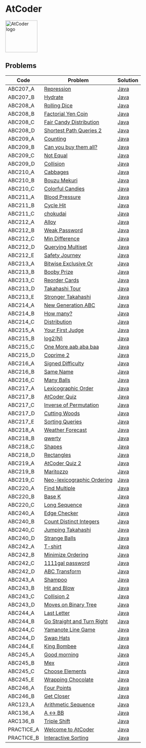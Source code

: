 # AtCoder

<img src="https://img.atcoder.jp/assets/atcoder.png" alt="AtCoder logo" style="height: 100px; width:100px;" />

## Problems

<!-- @BEGIN:Problems -->
| Code | Problem | Solution |
| --- | --- | --- |
| ABC207_A | [Repression](https://atcoder.jp/contests/abc207/tasks/abc207_a) | [Java](src/main/java/com/github/pareronia/atcoder/abc/_207/A/Main.java) |
| ABC207_B | [Hydrate](https://atcoder.jp/contests/abc207/tasks/abc207_b) | [Java](src/main/java/com/github/pareronia/atcoder/abc/_207/B/Main.java) |
| ABC208_A | [Rolling Dice](https://atcoder.jp/contests/abc208/tasks/abc208_a) | [Java](src/main/java/com/github/pareronia/atcoder/abc/_208/A/Main.java) |
| ABC208_B | [Factorial Yen Coin](https://atcoder.jp/contests/abc208/tasks/abc208_b) | [Java](src/main/java/com/github/pareronia/atcoder/abc/_208/B/Main.java) |
| ABC208_C | [Fair Candy Distribution](https://atcoder.jp/contests/abc208/tasks/abc208_c) | [Java](src/main/java/com/github/pareronia/atcoder/abc/_208/C/Main.java) |
| ABC208_D | [Shortest Path Queries 2](https://atcoder.jp/contests/abc208/tasks/abc208_d) | [Java](src/main/java/com/github/pareronia/atcoder/abc/_208/D/Main.java) |
| ABC209_A | [Counting](https://atcoder.jp/contests/abc209/tasks/abc209_a) | [Java](src/main/java/com/github/pareronia/atcoder/abc/_209/A/Main.java) |
| ABC209_B | [Can you buy them all?](https://atcoder.jp/contests/abc209/tasks/abc209_b) | [Java](src/main/java/com/github/pareronia/atcoder/abc/_209/B/Main.java) |
| ABC209_C | [Not Equal](https://atcoder.jp/contests/abc209/tasks/abc209_c) | [Java](src/main/java/com/github/pareronia/atcoder/abc/_209/C/Main.java) |
| ABC209_D | [Collision](https://atcoder.jp/contests/abc209/tasks/abc209_d) | [Java](src/main/java/com/github/pareronia/atcoder/abc/_209/D/Main.java) |
| ABC210_A | [Cabbages](https://atcoder.jp/contests/abc210/tasks/abc210_a) | [Java](src/main/java/com/github/pareronia/atcoder/abc/_210/a/Main.java) |
| ABC210_B | [Bouzu Mekuri](https://atcoder.jp/contests/abc210/tasks/abc210_b) | [Java](src/main/java/com/github/pareronia/atcoder/abc/_210/b/Main.java) |
| ABC210_C | [Colorful Candies](https://atcoder.jp/contests/abc210/tasks/abc210_c) | [Java](src/main/java/com/github/pareronia/atcoder/abc/_210/c/Main.java) |
| ABC211_A | [Blood Pressure](https://atcoder.jp/contests/abc211/tasks/abc211_a) | [Java](src/main/java/com/github/pareronia/atcoder/abc/_211/a/Main.java) |
| ABC211_B | [Cycle Hit](https://atcoder.jp/contests/abc211/tasks/abc211_b) | [Java](src/main/java/com/github/pareronia/atcoder/abc/_211/b/Main.java) |
| ABC211_C | [chokudai](https://atcoder.jp/contests/abc211/tasks/abc211_c) | [Java](src/main/java/com/github/pareronia/atcoder/abc/_211/c/Main.java) |
| ABC212_A | [Alloy](https://atcoder.jp/contests/abc212/tasks/abc212_a) | [Java](src/main/java/com/github/pareronia/atcoder/abc/_212/a/Main.java) |
| ABC212_B | [Weak Password](https://atcoder.jp/contests/abc212/tasks/abc212_b) | [Java](src/main/java/com/github/pareronia/atcoder/abc/_212/b/Main.java) |
| ABC212_C | [Min Difference](https://atcoder.jp/contests/abc212/tasks/abc212_c) | [Java](src/main/java/com/github/pareronia/atcoder/abc/_212/c/Main.java) |
| ABC212_D | [Querying Multiset](https://atcoder.jp/contests/abc212/tasks/abc212_d) | [Java](src/main/java/com/github/pareronia/atcoder/abc/_212/d/Main.java) |
| ABC212_E | [Safety Journey](https://atcoder.jp/contests/abc212/tasks/abc212_e) | [Java](src/main/java/com/github/pareronia/atcoder/abc/_212/e/Main.java) |
| ABC213_A | [Bitwise Exclusive Or](https://atcoder.jp/contests/abc213/tasks/abc213_a) | [Java](src/main/java/com/github/pareronia/atcoder/abc/_213/a/Main.java) |
| ABC213_B | [Booby Prize](https://atcoder.jp/contests/abc213/tasks/abc213_b) | [Java](src/main/java/com/github/pareronia/atcoder/abc/_213/b/Main.java) |
| ABC213_C | [Reorder Cards](https://atcoder.jp/contests/abc213/tasks/abc213_c) | [Java](src/main/java/com/github/pareronia/atcoder/abc/_213/c/Main.java) |
| ABC213_D | [Takahashi Tour](https://atcoder.jp/contests/abc213/tasks/abc213_d) | [Java](src/main/java/com/github/pareronia/atcoder/abc/_213/d/Main.java) |
| ABC213_E | [Stronger Takahashi](https://atcoder.jp/contests/abc213/tasks/abc213_e) | [Java](src/main/java/com/github/pareronia/atcoder/abc/_213/e/Main.java) |
| ABC214_A | [New Generation ABC](https://atcoder.jp/contests/abc214/tasks/abc214_a) | [Java](src/main/java/com/github/pareronia/atcoder/abc/_214/a/Main.java) |
| ABC214_B | [How many?](https://atcoder.jp/contests/abc214/tasks/abc214_b) | [Java](src/main/java/com/github/pareronia/atcoder/abc/_214/b/Main.java) |
| ABC214_C | [Distribution](https://atcoder.jp/contests/abc214/tasks/abc214_c) | [Java](src/main/java/com/github/pareronia/atcoder/abc/_214/c/Main.java) |
| ABC215_A | [Your First Judge](https://atcoder.jp/contests/abc215/tasks/abc215_a) | [Java](src/main/java/com/github/pareronia/atcoder/abc/_215/a/Main.java) |
| ABC215_B | [log2(N)](https://atcoder.jp/contests/abc215/tasks/abc215_b) | [Java](src/main/java/com/github/pareronia/atcoder/abc/_215/b/Main.java) |
| ABC215_C | [One More aab aba baa](https://atcoder.jp/contests/abc215/tasks/abc215_c) | [Java](src/main/java/com/github/pareronia/atcoder/abc/_215/c/Main.java) |
| ABC215_D | [Coprime 2](https://atcoder.jp/contests/abc215/tasks/abc215_d) | [Java](src/main/java/com/github/pareronia/atcoder/abc/_215/d/Main.java) |
| ABC216_A | [Signed Difficulty](https://atcoder.jp/contests/abc216/tasks/abc216_a) | [Java](src/main/java/com/github/pareronia/atcoder/abc/_216/a/Main.java) |
| ABC216_B | [Same Name](https://atcoder.jp/contests/abc216/tasks/abc216_b) | [Java](src/main/java/com/github/pareronia/atcoder/abc/_216/b/Main.java) |
| ABC216_C | [Many Balls](https://atcoder.jp/contests/abc216/tasks/abc216_c) | [Java](src/main/java/com/github/pareronia/atcoder/abc/_216/c/Main.java) |
| ABC217_A | [Lexicographic Order](https://atcoder.jp/contests/abc217/tasks/abc217_a) | [Java](src/main/java/com/github/pareronia/atcoder/abc/_217/a/Main.java) |
| ABC217_B | [AtCoder Quiz](https://atcoder.jp/contests/abc217/tasks/abc217_b) | [Java](src/main/java/com/github/pareronia/atcoder/abc/_217/b/Main.java) |
| ABC217_C | [Inverse of Permutation](https://atcoder.jp/contests/abc217/tasks/abc217_c) | [Java](src/main/java/com/github/pareronia/atcoder/abc/_217/c/Main.java) |
| ABC217_D | [Cutting Woods](https://atcoder.jp/contests/abc217/tasks/abc217_d) | [Java](src/main/java/com/github/pareronia/atcoder/abc/_217/d/Main.java) |
| ABC217_E | [Sorting Queries](https://atcoder.jp/contests/abc217/tasks/abc217_e) | [Java](src/main/java/com/github/pareronia/atcoder/abc/_217/e/Main.java) |
| ABC218_A | [Weather Forecast](https://atcoder.jp/contests/abc218/tasks/abc218_a) | [Java](src/main/java/com/github/pareronia/atcoder/abc/_218/a/Main.java) |
| ABC218_B | [qwerty](https://atcoder.jp/contests/abc218/tasks/abc218_b) | [Java](src/main/java/com/github/pareronia/atcoder/abc/_218/b/Main.java) |
| ABC218_C | [Shapes](https://atcoder.jp/contests/abc218/tasks/abc218_c) | [Java](src/main/java/com/github/pareronia/atcoder/abc/_218/c/Main.java) |
| ABC218_D | [Rectangles](https://atcoder.jp/contests/abc218/tasks/abc218_d) | [Java](src/main/java/com/github/pareronia/atcoder/abc/_218/d/Main.java) |
| ABC219_A | [AtCoder Quiz 2](https://atcoder.jp/contests/abc219/tasks/abc219_a) | [Java](src/main/java/com/github/pareronia/atcoder/abc/_219/a/Main.java) |
| ABC219_B | [Maritozzo](https://atcoder.jp/contests/abc219/tasks/abc219_b) | [Java](src/main/java/com/github/pareronia/atcoder/abc/_219/b/Main.java) |
| ABC219_C | [Neo-lexicographic Ordering](https://atcoder.jp/contests/abc219/tasks/abc219_c) | [Java](src/main/java/com/github/pareronia/atcoder/abc/_219/c/Main.java) |
| ABC220_A | [Find Multiple](https://atcoder.jp/contests/abc220/tasks/abc220_a) | [Java](src/main/java/com/github/pareronia/atcoder/abc/_220/a/Main.java) |
| ABC220_B | [Base K](https://atcoder.jp/contests/abc220/tasks/abc220_b) | [Java](src/main/java/com/github/pareronia/atcoder/abc/_220/b/Main.java) |
| ABC220_C | [Long Sequence](https://atcoder.jp/contests/abc220/tasks/abc220_c) | [Java](src/main/java/com/github/pareronia/atcoder/abc/_220/c/Main.java) |
| ABC240_A | [Edge Checker](https://atcoder.jp/contests/abc240/tasks/abc240_a) | [Java](src/main/java/com/github/pareronia/atcoder/abc/_240/a/Main.java) |
| ABC240_B | [Count Distinct Integers](https://atcoder.jp/contests/abc240/tasks/abc240_b) | [Java](src/main/java/com/github/pareronia/atcoder/abc/_240/b/Main.java) |
| ABC240_C | [Jumping Takahashi](https://atcoder.jp/contests/abc240/tasks/abc240_c) | [Java](src/main/java/com/github/pareronia/atcoder/abc/_240/c/Main.java) |
| ABC240_D | [Strange Balls](https://atcoder.jp/contests/abc240/tasks/abc240_d) | [Java](src/main/java/com/github/pareronia/atcoder/abc/_240/d/Main.java) |
| ABC242_A | [T-shirt](https://atcoder.jp/contests/abc242/tasks/abc242_a) | [Java](src/main/java/com/github/pareronia/atcoder/abc/_242/a/Main.java) |
| ABC242_B | [Minimize Ordering](https://atcoder.jp/contests/abc242/tasks/abc242_b) | [Java](src/main/java/com/github/pareronia/atcoder/abc/_242/b/Main.java) |
| ABC242_C | [1111gal password](https://atcoder.jp/contests/abc242/tasks/abc242_c) | [Java](src/main/java/com/github/pareronia/atcoder/abc/_242/c/Main.java) |
| ABC242_D | [ABC Transform](https://atcoder.jp/contests/abc242/tasks/abc242_d) | [Java](src/main/java/com/github/pareronia/atcoder/abc/_242/d/Main.java) |
| ABC243_A | [Shampoo](https://atcoder.jp/contests/abc243/tasks/abc243_a) | [Java](src/main/java/com/github/pareronia/atcoder/abc/_243/a/Main.java) |
| ABC243_B | [Hit and Blow](https://atcoder.jp/contests/abc243/tasks/abc243_b) | [Java](src/main/java/com/github/pareronia/atcoder/abc/_243/b/Main.java) |
| ABC243_C | [Collision 2](https://atcoder.jp/contests/abc243/tasks/abc243_c) | [Java](src/main/java/com/github/pareronia/atcoder/abc/_243/c/Main.java) |
| ABC243_D | [Moves on Binary Tree](https://atcoder.jp/contests/abc243/tasks/abc243_d) | [Java](src/main/java/com/github/pareronia/atcoder/abc/_243/d/Main.java) |
| ABC244_A | [Last Letter](https://atcoder.jp/contests/abc244/tasks/abc244_a) | [Java](src/main/java/com/github/pareronia/atcoder/abc/_244/a/Main.java) |
| ABC244_B | [Go Straight and Turn Right](https://atcoder.jp/contests/abc244/tasks/abc244_b) | [Java](src/main/java/com/github/pareronia/atcoder/abc/_244/b/Main.java) |
| ABC244_C | [Yamanote Line Game](https://atcoder.jp/contests/abc244/tasks/abc244_c) | [Java](src/main/java/com/github/pareronia/atcoder/abc/_244/c/Main.java) |
| ABC244_D | [Swap Hats](https://atcoder.jp/contests/abc244/tasks/abc244_d) | [Java](src/main/java/com/github/pareronia/atcoder/abc/_244/d/Main.java) |
| ABC244_E | [King Bombee](https://atcoder.jp/contests/abc244/tasks/abc244_e) | [Java](src/main/java/com/github/pareronia/atcoder/abc/_244/e/Main.java) |
| ABC245_A | [Good morning](https://atcoder.jp/contests/abc245/tasks/abc245_a) | [Java](src/main/java/com/github/pareronia/atcoder/abc/_245/a/Main.java) |
| ABC245_B | [Mex](https://atcoder.jp/contests/abc245/tasks/abc245_b) | [Java](src/main/java/com/github/pareronia/atcoder/abc/_245/b/Main.java) |
| ABC245_C | [Choose Elements](https://atcoder.jp/contests/abc245/tasks/abc245_c) | [Java](src/main/java/com/github/pareronia/atcoder/abc/_245/c/Main.java) |
| ABC245_E | [Wrapping Chocolate](https://atcoder.jp/contests/abc245/tasks/abc245_e) | [Java](src/main/java/com/github/pareronia/atcoder/abc/_245/e/Main.java) |
| ABC246_A | [Four Points](https://atcoder.jp/contests/abc246/tasks/abc246_a) | [Java](src/main/java/com/github/pareronia/atcoder/abc/_246/a/Main.java) |
| ABC246_B | [Get Closer](https://atcoder.jp/contests/abc246/tasks/abc246_b) | [Java](src/main/java/com/github/pareronia/atcoder/abc/_246/b/Main.java) |
| ARC123_A | [Arithmetic Sequence](https://atcoder.jp/contests/arc123/tasks/arc123_a) | [Java](src/main/java/com/github/pareronia/atcoder/arc/_123/a/Main.java) |
| ARC136_A | [A ↔ BB](https://atcoder.jp/contests/arc136/tasks/arc136_a) | [Java](src/main/java/com/github/pareronia/atcoder/arc/_136/a/Main.java) |
| ARC136_B | [Triple Shift](https://atcoder.jp/contests/arc136/tasks/arc136_b) | [Java](src/main/java/com/github/pareronia/atcoder/arc/_136/b/Main.java) |
| PRACTICE_A | [Welcome to AtCoder](https://atcoder.jp/contests/practice/tasks/practice_1) | [Java](src/main/java/com/github/pareronia/atcoder/practice/A/Main.java) |
| PRACTICE_B | [Interactive Sorting](https://atcoder.jp/contests/practice/tasks/practice_2) | [Java](src/main/java/com/github/pareronia/atcoder/practice/B/Main.java) |
<!-- @END:Problems -->
